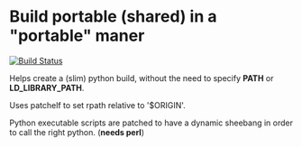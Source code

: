 Build portable (shared) in a "portable" maner
=============================================

[![Build Status](https://travis-ci.org/zehome/python-portable-build.svg?branch=master)](https://travis-ci.org/zehome/python-portable-build)

Helps create a (slim) python build, without the need to specify **PATH**
or **LD_LIBRARY_PATH**.

Uses patchelf to set rpath relative to '$ORIGIN'.

Python executable scripts are patched to have a dynamic sheebang in order to call
the right python. (**needs perl**)


